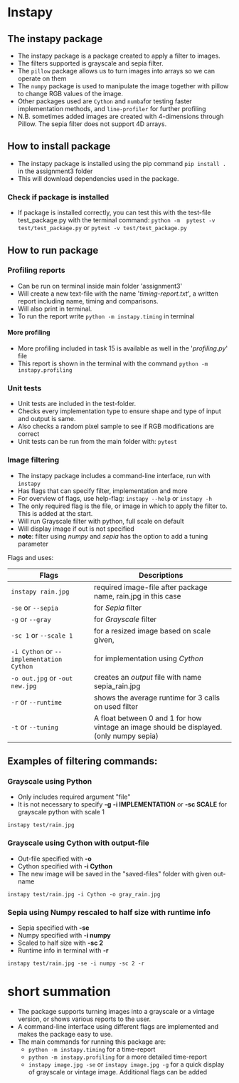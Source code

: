 
# Instapy

## The instapy package
- The instapy package is a package created to apply a filter to images.
- The filters supported is grayscale and sepia filter.
- The `pillow` package allows us to turn images into arrays so we can operate on them
- The `numpy` package is used to manipulate the image together with pillow to change RGB values of the image.
- Other packages used are `Cython` and `numba`for testing faster implementation methods, and `line-profiler` for further profiling
- N.B. sometimes added images are created with 4-dimensions through Pillow. The sepia filter does not support 4D arrays.

## How to install package
- The instapy package is installed using the pip command `pip install .` in the assignment3 folder
- This will download dependencies used in the package.

### Check if package is installed
- If package is installed correctly, you can test this with the test-file test_package.py with the terminal command:
	`python -m  pytest -v test/test_package.py`
	or
	`pytest -v test/test_package.py`

## How to run package

### Profiling reports
- Can be run on terminal inside main folder 'assignment3'
- Will create a new text-file with the name '_timing-report.txt_', a written report including name, timing and comparisons.
- Will also print in terminal.
- To run the report write `python -m instapy.timing` in terminal

#### More profiling
- More profiling included in task 15 is available as well in the '_profiling.py_' file
- This report is shown in the terminal with the command `python -m instapy.profiling`

### Unit tests
- Unit tests are included in the test-folder.
- Checks every implementation type to ensure shape and type of input and output is same.
- Also checks a random pixel sample to see if RGB modifications are correct
- Unit tests can be run from the main folder with: `pytest`

### Image filtering
- The instapy package includes a command-line interface, run with `instapy`
- Has flags that can specify filter, implementation and more
- For overview of flags, use help-flag: `instapy --help` or `instapy -h`
- The only required flag is the file, or image in which to apply the filter to. This is added at the start.
- Will run Grayscale filter with python, full scale on default 
- Will display image if out is not specified
- **note**: filter using _numpy_ and _sepia_ has the option to add a tuning parameter

Flags and uses:

| Flags | Descriptions |
| ----- | ----- |
| `instapy rain.jpg` | required image-file after package name, rain.jpg in this case |
| `-se` or `--sepia` | for _Sepia_ filter |
| `-g`  or `--gray` | for _Grayscale_ filter |
| `-sc 1` or `--scale 1` | for a resized image based on scale given,| 1=100% | 2=50% | 4=25% | |
| `-i Cython` or `--implementation Cython` | for implementation using _Cython_ |
| `-o out.jpg` or `-out new.jpg` | creates an _output_ file with name sepia_rain.jpg |
| `-r` or `--runtime` | shows the average runtime for 3 calls on used filter |
| `-t` or `--tuning` | A float between 0 and 1 for how vintage an image should be displayed. (only numpy sepia) |

## Examples of filtering commands:

### Grayscale using Python
* Only includes required argument "file"
* It is not necessary to specify **-g** **-i IMPLEMENTATION** or **-sc SCALE** for grayscale python with scale 1
```
instapy test/rain.jpg
```

### Grayscale using Cython with output-file
* Out-file specified with **-o**
* Cython specified with **-i Cython**
* The new image will be saved in the "saved-files" folder with given out-name
```
instapy test/rain.jpg -i Cython -o gray_rain.jpg
```

### Sepia using Numpy rescaled to half size with runtime info
* Sepia specified with **-se**
* Numpy specified with **-i numpy**
* Scaled to half size with **-sc 2**
* Runtime info in terminal with **-r**
```
instapy test/rain.jpg -se -i numpy -sc 2 -r
```

# short summation
- The package supports turning images into a grayscale or a vintage version, or shows various reports to the user.
- A command-line interface using different flags are implemented and makes the package easy to use.
- The main commands for running this package are:
  - `python -m instapy.timing` for a time-report
  - `python -m instapy.profiling` for a more detailed time-report
  - `instapy image.jpg -se` or `instapy image.jpg -g` for a quick display of grayscale or vintage image. Additional flags can be added
